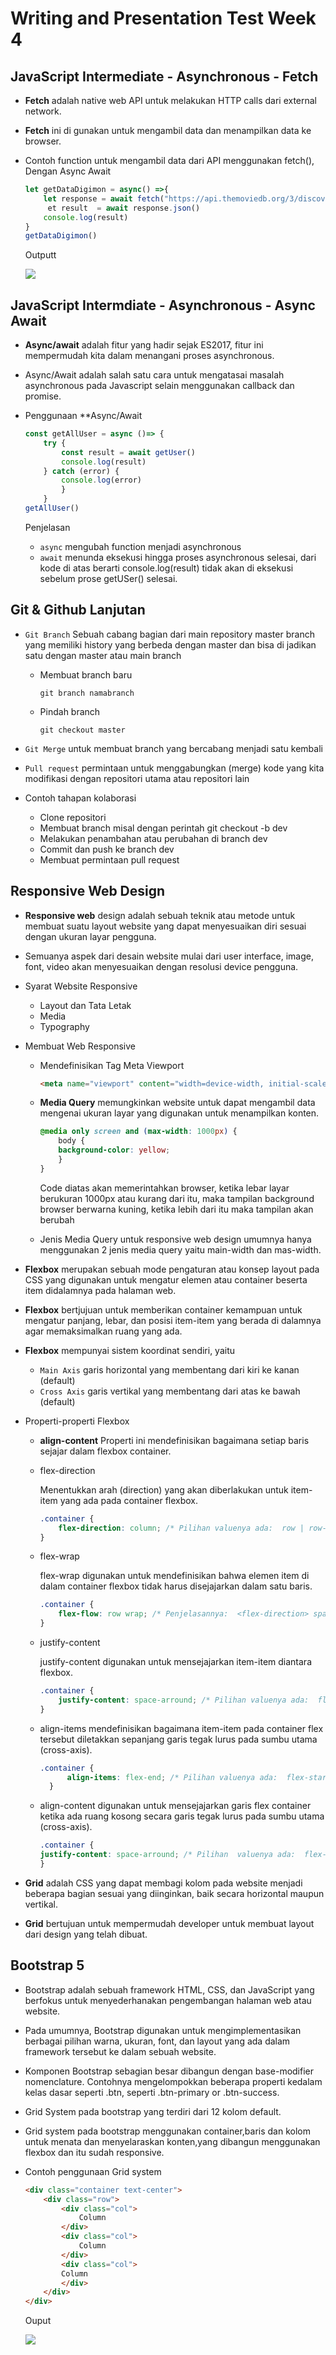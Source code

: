 # Writing and Presentation Test Week 4

## **JavaScript Intermediate - Asynchronous - Fetch**

- **Fetch** adalah native web API untuk melakukan HTTP calls dari external network.
- **Fetch** ini di gunakan untuk mengambil data dan menampilkan data ke browser.
- Contoh function untuk mengambil data dari API menggunakan fetch(), Dengan Async Await

    ```js
    let getDataDigimon = async() =>{
        let response = await fetch("https://api.themoviedb.org/3/discover/movie?sort_by=popularity.desc&api_key=a778f608cc2da52edfa63af16f8ebbc2")
         et result  = await response.json()
        console.log(result)
    }
    getDataDigimon()
    ```
    Outputt

    ![](./pic/img-fetch.PNG)

## **JavaScript Intermdiate - Asynchronous - Async Await**

- **Async/await** adalah fitur yang hadir sejak ES2017, fitur ini mempermudah kita dalam menangani proses asynchronous.
- Async/Await adalah salah satu cara untuk mengatasai masalah asynchronous pada Javascript selain menggunakan callback dan promise.
- Penggunaan **Async/Await

    ```js
    const getAllUser = async ()=> {
	    try {
		    const result = await getUser()
		    console.log(result)
	    } catch (error) {
		    console.log(error)
	        }
        }  
    getAllUser()
    ```
    Penjelasan
     - ``async`` mengubah function menjadi asynchronous
     - ``await``  menunda eksekusi hingga proses asynchronous selesai, dari kode di atas berarti console.log(result) tidak akan di eksekusi sebelum prose getUSer() selesai.

## **Git & Github Lanjutan**

- ``Git Branch`` Sebuah cabang bagian dari main repository master branch yang memiliki history yang berbeda dengan master dan bisa di jadikan satu dengan master atau main branch

    - Membuat branch baru

        ```
        git branch namabranch
        ```
    - Pindah branch

        ```
        git checkout master
        ```

- ``Git Merge`` untuk membuat branch yang bercabang menjadi satu kembali

- ``Pull request`` permintaan untuk menggabungkan (merge) kode yang kita modifikasi dengan repositori utama atau repositori lain

- Contoh tahapan kolaborasi 

    - Clone repositori
    - Membuat branch misal dengan perintah git checkout -b dev
    - Melakukan penambahan atau perubahan di branch dev
    - Commit dan push ke branch dev
    - Membuat permintaan pull request


## **Responsive Web Design**

- **Responsive web** design adalah sebuah teknik atau metode untuk membuat suatu layout website yang dapat menyesuaikan diri sesuai dengan ukuran layar pengguna.
- Semuanya aspek dari desain website mulai dari user interface, image, font, video akan menyesuaikan dengan resolusi device pengguna.

- Syarat Website Responsive

    - Layout dan Tata Letak
    - Media
    - Typography

- Membuat Web Responsive

    - Mendefinisikan Tag Meta Viewport
        
        ```html
        <meta name="viewport" content="width=device-width, initial-scale=1.0">
        ```
    - **Media Query** memungkinkan website untuk dapat mengambil data mengenai ukuran layar yang digunakan untuk menampilkan konten.

        ```css
        @media only screen and (max-width: 1000px) {
            body {
            background-color: yellow;
            }
        }
        ```
        Code diatas akan memerintahkan browser, ketika lebar layar berukuran 1000px atau kurang dari itu, maka tampilan background browser berwarna kuning, ketika lebih dari itu maka tampilan akan berubah
    - Jenis Media Query untuk responsive web design umumnya hanya menggunakan 2 jenis media query yaitu main-width dan mas-width.

- **Flexbox**  merupakan sebuah mode pengaturan atau konsep layout pada CSS yang digunakan untuk mengatur elemen atau container beserta item didalamnya pada halaman web.
- **Flexbox** bertjujuan untuk memberikan container kemampuan untuk mengatur panjang, lebar, dan posisi item-item yang berada di dalamnya agar memaksimalkan ruang yang ada.
- **Flexbox** mempunyai sistem koordinat sendiri, yaitu

    - ``Main Axis``  garis horizontal yang membentang dari kiri ke kanan (default)
    - ``Cross Axis``  garis vertikal yang membentang dari atas ke bawah (default)

- Properti-properti Flexbox

    - **align-content** Properti ini mendefinisikan bagaimana setiap baris sejajar dalam flexbox container.
    - flex-direction

        Menentukkan arah (direction) yang akan diberlakukan untuk item-item yang ada pada container flexbox.

        ```css
        .container {
            flex-direction: column; /* Pilihan valuenya ada:  row | row-reserve | column | column-reserve */
        }
        ```

    - flex-wrap

        flex-wrap digunakan untuk mendefinisikan bahwa elemen item di dalam container flexbox tidak harus disejajarkan dalam satu baris.
        
        ```css
        .container {
            flex-flow: row wrap; /* Penjelasannya:  <flex-direction> spasi <flex-wrap> */
        }
        ```

    - justify-content

        justify-content digunakan untuk mensejajarkan item-item diantara flexbox.
        ```css
        .container {
            justify-content: space-arround; /* Pilihan valuenya ada:  flex-start | flex-end | center | space-between | space-arround | baseline */
        }
        ```
    - align-items mendefinisikan bagaimana item-item pada container flex tersebut diletakkan sepanjang garis tegak lurus pada sumbu utama (cross-axis).
      ```css
      .container {
            align-items: flex-end; /* Pilihan valuenya ada:  flex-start | flex-end | center | baseline | stretch*/ 
        }
        ```
    
    - align-content digunakan untuk mensejajarkan garis flex container ketika ada ruang kosong secara garis tegak lurus pada sumbu utama (cross-axis).

        ```css
        .container {
        justify-content: space-arround; /* Pilihan  valuenya ada:  flex-start | flex-end | center | space-between | space-arround | baseline */
        }
        ```

- **Grid** adalah CSS yang dapat membagi kolom pada website menjadi beberapa bagian sesuai yang diinginkan, baik secara horizontal maupun vertikal.

- **Grid** bertujuan untuk mempermudah developer untuk membuat layout dari design yang telah dibuat.


## **Bootstrap 5**

- Bootstrap adalah sebuah framework HTML, CSS, dan JavaScript yang berfokus untuk menyederhanakan pengembangan halaman web atau website.

- Pada umumnya, Bootstrap digunakan untuk mengimplementasikan berbagai pilihan warna, ukuran, font, dan layout yang ada dalam framework tersebut ke dalam sebuah website.

- Komponen Bootstrap sebagian besar dibangun dengan base-modifier nomenclature. Contohnya mengelompokkan beberapa properti kedalam kelas dasar seperti .btn, seperti .btn-primary or .btn-success.

- Grid System pada bootstrap yang terdiri dari 12 kolom default.

- Grid system pada bootstrap menggunakan container,baris dan kolom untuk menata dan menyelaraskan konten,yang dibangun menggunakan flexbox dan itu sudah responsive.

- Contoh penggunaan Grid system
    
    ```html
    <div class="container text-center">
        <div class="row">
            <div class="col">
                Column
            </div>
            <div class="col">
                Column
            </div>
            <div class="col">
            Column
            </div>
        </div>
    </div>
    ```
    Ouput

    ![](./pic/grid.PNG)











